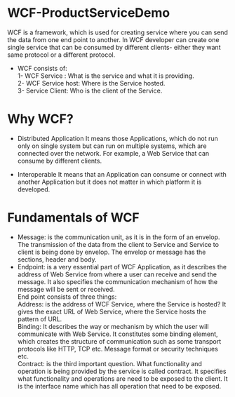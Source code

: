 # WCF-ProductServiceDemo
WCF is a framework, which is used for creating service where you can send the data from one end point to another.
In WCF developer can create one single service that can be consumed by different clients- either they want same protocol or a different protocol.

* WCF consists of:<br/>
1- WCF Service : What is the service and what it is providing.<br/>
2- WCF Service host: Where is the Service hosted.<br/>
3- Service Client: Who is the client of the Service.<br/>

# Why WCF?
* Distributed Application
It means those Applications, which do not run only on single system but can run on multiple systems, which are connected over the network. For example, a Web Service that can consume by different clients.

* Interoperable
It means that an Application can consume or connect with another Application but it does not matter in which platform it is developed.

# Fundamentals of WCF
* Message: is the communication unit, as it is in the form of an envelop. The transmission of the data from the client to Service and Service to client is being done by envelop. The envelop or message has the sections, header and body.
* Endpoint: is a very essential part of WCF Application, as it describes the address of Web Service from where a user can receive and send the message. It also specifies the communication mechanism of how the message will be sent or received.<br/>
End point consists of three things:<br/>
Address: is the address of WCF Service, where the Service is hosted? It gives the exact URL of Web Service, where the Service hosts the pattern of URL.<br/>
Binding: It describes the way or mechanism by which the user will communicate with Web Service. It constitutes some binding element, which creates the structure of communication such as some transport protocols like HTTP, TCP etc. Message format or security techniques etc.<br/>
Contract: is the third important question. What functionality and operation is being provided by  the service is called contract. It specifies what functionality and operations are need to be exposed to the client. It is the interface name which has all operation that need to be exposed.<br/>
